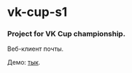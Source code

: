 # vk-cup-s1

### Project for VK Cup championship.

Веб-клиент почты.

Демо: [тык](http://185.106.123.81:3000/).
